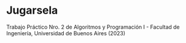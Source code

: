 # Jugarsela
Trabajo Práctico Nro. 2 de Algoritmos y Programación I - Facultad de Ingeniería, Universidad de Buenos Aires (2023)
